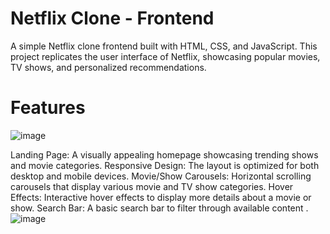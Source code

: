 # Netflix Clone - Frontend

A simple Netflix clone frontend built with HTML, CSS, and JavaScript. This project replicates the user interface of Netflix, showcasing popular movies, TV shows, and personalized recommendations.

# Features
![image](https://github.com/user-attachments/assets/18340da6-f2d5-4066-90c0-a16e8846e326)

Landing Page: A visually appealing homepage showcasing trending shows and movie categories.
Responsive Design: The layout is optimized for both desktop and mobile devices.
Movie/Show Carousels: Horizontal scrolling carousels that display various movie and TV show categories.
Hover Effects: Interactive hover effects to display more details about a movie or show.
Search Bar: A basic search bar to filter through available content .
![image](https://github.com/user-attachments/assets/072224d3-1b55-46cf-b4cc-137b003c9c1a)
